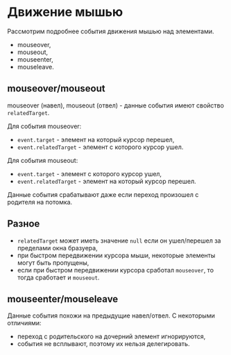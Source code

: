 # Движение мышью
Рассмотрим подробнее события движения мышью над элементами.

- mouseover,
- mouseout,
- mouseenter,
- mouseleave.

## mouseover/mouseout
mouseover (навел), mouseout (отвел) - данные события имеют свойство `relatedTarget`.

Для события mouseover:
- `event.target`        - элемент на который курсор перешел,
- `event.relatedTarget` - элемент с которого курсор ушел.

Для события mouseout:
- `event.target`        - элемент с которого курсор ушел,
- `event.relatedTarget` - элемент на который курсор перешел.

Данные события срабатывают даже если переход произошел с родителя на потомка.

## Разное
- `relatedTarget` может иметь значение `null` если он ушел/перешел за пределами окна бразуера,
- при быстром передвижении курсора мыши, некоторые элементы могут быть пропущены,
- если при быстром передвижении курсора сработал `mouseover`, то тогда сработает и `mouseout`.

## mouseenter/mouseleave
Данные события похожи на предыдущие навел/отвел. С некоторыми отличиями:
- переход с родительского на дочерний элемент игнорируются,
- события не всплывают, поэтому их нельзя делегировать.
